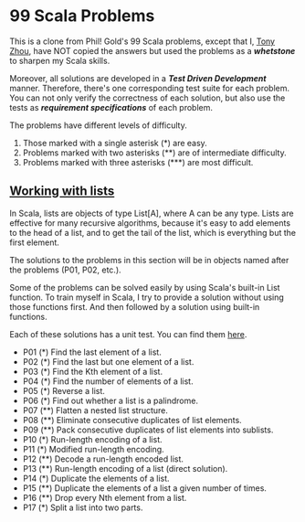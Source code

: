 # 99 Scala Problems

This is a clone from Phil! Gold's 99 Scala problems, except that I, 
[Tony Zhou](https://www.linkedin.com/in/tonyzhou), have NOT copied the 
answers but used the problems as a **_whetstone_** to sharpen my Scala skills.

Moreover, all solutions are developed in a **_Test Driven Development_** manner.
Therefore, there's one corresponding test suite for each problem.
You can not only verify the correctness of each solution, but also use 
the tests as **_requirement specifications_** of each problem.

The problems have different levels of difficulty.

1. Those marked with a single asterisk (*) are easy.
2. Problems marked with two asterisks (**) are of intermediate difficulty.
3. Problems marked with three asterisks (***) are most difficult.


## [Working with lists](https://github.com/zjt1114/scala99/tree/master/src/main/scala/list)

In Scala, lists are objects of type List[A], where A can be any type. 
Lists are effective for many recursive algorithms, because it's easy to add elements to the head of a list, 
and to get the tail of the list, which is everything but the first element.

The solutions to the problems in this section will be in objects named after the problems (P01, P02, etc.).

Some of the problems can be solved easily by using Scala's built-in List function.
To train myself in Scala, I try to provide a solution without using those functions first.
And then followed by a solution using built-in functions.

Each of these solutions has a unit test. 
You can find them [here](https://github.com/zjt1114/scala99/tree/master/src/test/scala/list).

* P01 (*) Find the last element of a list.
* P02 (*) Find the last but one element of a list.
* P03 (*) Find the Kth element of a list.
* P04 (*) Find the number of elements of a list.
* P05 (*) Reverse a list.
* P06 (*) Find out whether a list is a palindrome.
* P07 (**) Flatten a nested list structure.
* P08 (**) Eliminate consecutive duplicates of list elements.
* P09 (**) Pack consecutive duplicates of list elements into sublists.
* P10 (*) Run-length encoding of a list.
* P11 (*) Modified run-length encoding.
* P12 (**) Decode a run-length encoded list.
* P13 (**) Run-length encoding of a list (direct solution).
* P14 (*) Duplicate the elements of a list.
* P15 (**) Duplicate the elements of a list a given number of times.
* P16 (**) Drop every Nth element from a list.
* P17 (*) Split a list into two parts.

